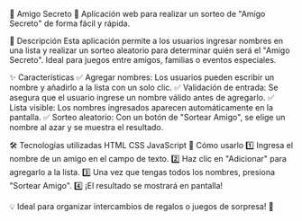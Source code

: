 🎁 Amigo Secreto 🎁
Aplicación web para realizar un sorteo de "Amigo Secreto" de forma fácil y rápida.

🚀 Descripción
Esta aplicación permite a los usuarios ingresar nombres en una lista y realizar un sorteo aleatorio para determinar quién será el "Amigo Secreto". Ideal para juegos entre amigos, familias o eventos especiales.

✨ Características
✅ Agregar nombres: Los usuarios pueden escribir un nombre y añadirlo a la lista con un solo clic.
✅ Validación de entrada: Se asegura que el usuario ingrese un nombre válido antes de agregarlo.
✅ Lista visible: Los nombres ingresados aparecen automáticamente en la pantalla.
✅ Sorteo aleatorio: Con un botón de "Sortear Amigo", se elige un nombre al azar y se muestra el resultado.

🛠 Tecnologías utilizadas
HTML
CSS
JavaScript
🎲 Cómo usarlo
1️⃣ Ingresa el nombre de un amigo en el campo de texto.
2️⃣ Haz clic en "Adicionar" para agregarlo a la lista.
3️⃣ Una vez que tengas todos los nombres, presiona "Sortear Amigo".
4️⃣ ¡El resultado se mostrará en pantalla!

💡 Ideal para organizar intercambios de regalos o juegos de sorpresa! 🎉
